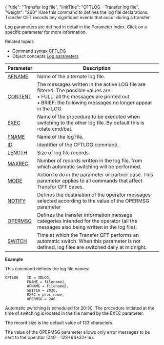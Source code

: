 {
    "title": "Transfer log file",
    "linkTitle": "CFTLOG &#45; Transfer log file",
    "weight": "260"
}Use this command to defines the log file declarations. Transfer CFT
records any significant events that occur during a transfer.

Log parameters are defined in detail in the Parameter index. Click on
a specific parameter for more information.

Related
topics

- Command syntax
    [CFTLOG](../../../c_intro_userinterfaces/command_summary#CFTLOG)
- Object concepts
    [Log parameters]()


| Parameter  | Description  |
| --- | --- |
| <a href="../../../c_intro_userinterfaces/command_summary/parameter_intro/afname">AFNAME</a>  | Name of the alternate log file. |
| <a href="../../../c_intro_userinterfaces/command_summary/parameter_intro/content">CONTENT</a> | The messages written in the active LOG file are filtered. The possible values are:<br/> • FULL: all the messages are printed out<br/> • BRIEF: the following messages no longer appear in the LOG |
| <a href="../../../c_intro_userinterfaces/command_summary/parameter_intro/exec">EXEC</a> | Name of the procedure to be executed when switching to the other log file. By default this is rotate.cmd/bat. |
| <a href="../../../c_intro_userinterfaces/command_summary/parameter_intro/fname">FNAME</a> | Name of the log file. |
| <a href="../../../c_intro_userinterfaces/command_summary/parameter_intro/id">ID</a> | Identifier of the CFTLOG command. |
| <a href="../../../c_intro_userinterfaces/command_summary/parameter_intro/length">LENGTH</a> | Size of log file records. |
| <a href="../../../c_intro_userinterfaces/command_summary/parameter_intro/maxrec">MAXREC</a> | Number of records written in the log file, from which automatic switching will be performed. |
| <a href="../../../c_intro_userinterfaces/command_summary/parameter_intro/mode">MODE</a> | Action to do in the parameter or partner base. This parameter applies to all commands that affect Transfer CFT bases. |
| <a href="../../../c_intro_userinterfaces/command_summary/parameter_intro/notify">NOTIFY</a> | Defines the destination of the operator messages selected according to the value of the OPERMSG parameter |
| <a href="../../../c_intro_userinterfaces/command_summary/parameter_intro/opermsg">OPERMSG</a> | Defines the transfer information message categories intended for the operator (all the messages also being written in the log file). |
| <a href="../../../c_intro_userinterfaces/command_summary/parameter_intro/switch">SWITCH</a> | Time at which the Transfer CFT performs an automatic switch. When this parameter is not defined, log files are switched daily at midnight. |


**Example**

This command defines the log file names:

```
CFTLOG    ID = IDLOG,
          FNAME = filename1,
          AFNAME = filename2,
          SWITCH = 2030,
          EXEC = procfname,
          OPERMSG = 240
```

Automatic switching is scheduled for 20:30. The procedure initiated
at the time of switching is located in the file named by the EXEC parameter.

The record size is the default value of 133 characters.

The value of the OPERMSG parameter allows only error messages to be
sent to the operator (240 = 128+64+32+16).
